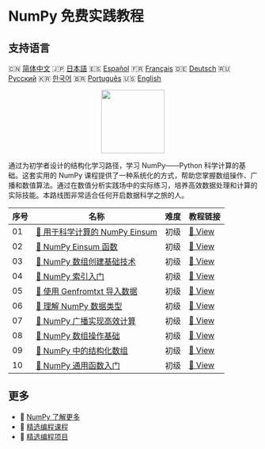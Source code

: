 # NumPy 免费实践教程

## 支持语言

🇨🇳 [简体中文](README_zh.md) 🇯🇵 [日本語](README_ja.md) 🇪🇸 [Español](README_es.md) 🇫🇷 [Français](README_fr.md) 🇩🇪 [Deutsch](README_de.md) 🇷🇺 [Русский](README_ru.md) 🇰🇷 [한국어](README_ko.md) 🇧🇷 [Português](README_pt.md) 🇺🇸 [English](README.md) 

<div align="center">
<img width="128px" src="https://file.labex.io/path/gdqX0QgXsYjL.png">
</div>

通过为初学者设计的结构化学习路径，学习 NumPy——Python 科学计算的基础。这套实用的 NumPy 课程提供了一种系统化的方式，帮助您掌握数组操作、广播和数值算法。通过在数值分析实践场中的实际练习，培养高效数据处理和计算的实际技能。本路线图非常适合任何开启数据科学之旅的人。

|   序号 | 名称                                                                                                             | 难度   | 教程链接                                                                                  |
|--------|------------------------------------------------------------------------------------------------------------------|--------|-------------------------------------------------------------------------------------------|
|     01 | [📖 用于科学计算的 NumPy Einsum](https://labex.io/zh/tutorials/numpy-numpy-einsum-for-scientific-computing-4991) | 初级   | [🔗 View](https://labex.io/zh/tutorials/numpy-numpy-einsum-for-scientific-computing-4991) |
|     02 | [📖 NumPy Einsum 函数](https://labex.io/zh/tutorials/numpy-numpy-einsum-function-8001)                           | 初级   | [🔗 View](https://labex.io/zh/tutorials/numpy-numpy-einsum-function-8001)                 |
|     03 | [📖 NumPy 数组创建基础技术](https://labex.io/zh/tutorials/numpy-numpy-array-creation-596338)                     | 初级   | [🔗 View](https://labex.io/zh/tutorials/numpy-numpy-array-creation-596338)                |
|     04 | [📖 NumPy 索引入门](https://labex.io/zh/tutorials/numpy-numpy-indexing-on-ndarrays-596339)                       | 初级   | [🔗 View](https://labex.io/zh/tutorials/numpy-numpy-indexing-on-ndarrays-596339)          |
|     05 | [📖 使用 Genfromtxt 导入数据](https://labex.io/zh/tutorials/numpy-numpy-io-genfromtxt-596340)                    | 初级   | [🔗 View](https://labex.io/zh/tutorials/numpy-numpy-io-genfromtxt-596340)                 |
|     06 | [📖 理解 NumPy 数据类型](https://labex.io/zh/tutorials/numpy-numpy-data-types-596341)                            | 初级   | [🔗 View](https://labex.io/zh/tutorials/numpy-numpy-data-types-596341)                    |
|     07 | [📖 NumPy 广播实现高效计算](https://labex.io/zh/tutorials/numpy-numpy-broadcasting-596342)                       | 初级   | [🔗 View](https://labex.io/zh/tutorials/numpy-numpy-broadcasting-596342)                  |
|     08 | [📖 NumPy 数组操作基础](https://labex.io/zh/tutorials/numpy-numpy-copies-and-views-596343)                       | 初级   | [🔗 View](https://labex.io/zh/tutorials/numpy-numpy-copies-and-views-596343)              |
|     09 | [📖 NumPy 中的结构化数组](https://labex.io/zh/tutorials/numpy-numpy-structured-arrays-596344)                    | 初级   | [🔗 View](https://labex.io/zh/tutorials/numpy-numpy-structured-arrays-596344)             |
|     10 | [📖 NumPy 通用函数入门](https://labex.io/zh/tutorials/numpy-numpy-universal-functions-596345)                    | 初级   | [🔗 View](https://labex.io/zh/tutorials/numpy-numpy-universal-functions-596345)           |

## 更多

- 🔗 [NumPy 了解更多](https://labex.io/zh/skilltrees/numpy)
- 🔗 [精选编程课程](https://github.com/labex-labs/awesome-programming-courses)
- 🔗 [精选编程项目](https://github.com/labex-labs/awesome-programming-projects)

